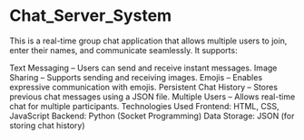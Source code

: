 # Chat_Server_System
This is a real-time group chat application that allows multiple users to join, enter their names, and communicate seamlessly. It supports:

Text Messaging – Users can send and receive instant messages.
Image Sharing – Supports sending and receiving images.
Emojis – Enables expressive communication with emojis.
Persistent Chat History – Stores previous chat messages using a JSON file.
Multiple Users – Allows real-time chat for multiple participants.
Technologies Used
Frontend: HTML, CSS, JavaScript
Backend: Python (Socket Programming)
Data Storage: JSON (for storing chat history)
